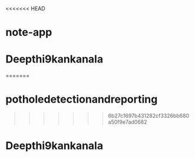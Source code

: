<<<<<<< HEAD
# note-app
# Deepthi9kankanala
=======
# potholedetectionandreporting
>>>>>>> 6b27c1697b431282cf3326bb680a50f9e7ad0682
# Deepthi9kankanala
